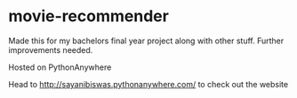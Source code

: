 # movie-recommender
Made this for my bachelors final year project along with other stuff. Further improvements needed.

Hosted on PythonAnywhere

Head to http://sayanibiswas.pythonanywhere.com/ to check out the website

